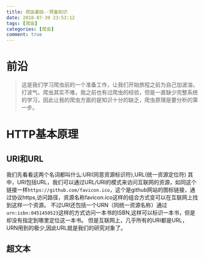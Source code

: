 ```yaml
---
title: 爬虫基础--预备知识
date: 2018-07-30 23:53:12
tags: [爬虫]
categories: [爬虫]
comment: true
---
```

# 前沿
>这是我们学习爬虫前的一个准备工作，让我们开始旅程之前为自己加波油，打波气。爬虫其实不难，我之前也有过爬虫的经验，但是一直缺少完整系统的学习，因此让我的爬虫方面的是知识十分的缺乏，爬虫原理是要分析的第一步。

<!-- more -->
# HTTP基本原理
## URI和URL
我们先看看这两个名词都叫什么:URI(同意资源标识符),URL(统一资源定位符)
其中，URI包括URL，我们可以通过URL/URI的模式来访问互联网的资源，如同这个链接一样`https://github.com/favicon.ico`，这个是github网站的图标链接，通过协议https,访问路径，资源名称favicon.ico这样的组合方式变可以在互联网上找到这样一个资源。
不过URI还包括一个URN（同统一资源名称）通过`urn:isbn:0451450523`这样的方式访问一本书的ISBN,这样可以标识一本书，但是却没有指定到哪里定位这一本书。
但是互联网上，几乎所有的URI都是URL，URN用到的极少,因此URL就是我们的研究对象了。
## 超文本
